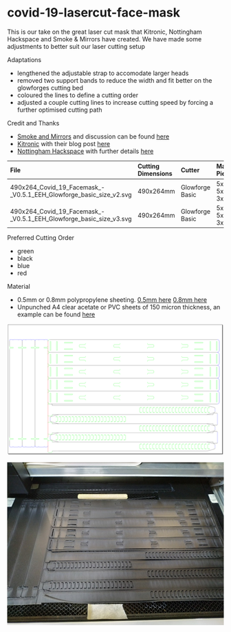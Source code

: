 # covid-19-lasercut-face-mask

This is our take on the great laser cut mask that Kitronic, Nottingham Hackspace and Smoke & Mirrors have created.  We have made some adjustments to better suit our laser cutting setup

Adaptations
- lengthened the adjustable strap to accomodate larger heads
- removed two support bands to reduce the width and fit better on the glowforges cutting bed
- coloured the lines to define a cutting order
- adjusted a couple cutting lines to increase cutting speed by forcing a further optimised cutting path

Credit and Thanks
- [Smoke and Mirrors](https://smokeandmirrors.store/) and discussion can be found [here](https://community.andmirrors.co.uk/t/covid-19-laser-cut-face-shield/168)
- [Kitronic](https://www.kitronik.co.uk/) with their blog post [here](https://www.kitronik.co.uk/blog/kitronik-make-nhs-frontline-ppe-visors/)
- [Nottingham Hackspace](https://nottinghack.org.uk/) with further details [here](https://wiki.nottinghack.org.uk/wiki/LaserCutCOVID-19_PPE)

| File | Cutting Dimensions | Cutter | Mask Pieces | Notes |
| :-- | :-- | :-- | :-- | :-- |
| 490x264_Covid_19_Facemask_-_V0.5.1_EEH_Glowforge_basic_size_v2.svg | 490x264mm | Glowforge Basic | 5xstrap, 5xband, 3xsupport | original file |
| 490x264_Covid_19_Facemask_-_V0.5.1_EEH_Glowforge_basic_size_v3.svg | 490x264mm | Glowforge Basic | 5xstrap, 5xband, 3xsupport | latest |

Preferred Cutting Order
- green
- black
- blue
- red

Material
- 0.5mm or 0.8mm polypropylene sheeting.  [0.5mm here](https://www.kitronik.co.uk/materials/polypropylene/0-5mm-polypropylene-sheets.html)  [0.8mm here](https://www.kitronik.co.uk/materials/polypropylene/0-8mm-polypropylene-sheets.html)
- Unpunched A4 clear acetate or PVC sheets of 150 micron thickness, an example can be found [here](https://smile.amazon.co.uk/Star-Office-Binding-Covers-micron/dp/B000J6F6EU)

![cutting plan](images/490x264_Covid_19_Facemask_-_V0.5.1_EEH_Glowforge_basic_size_v3_cutting_plan.png)

![laser cutter bed](images/covid-19_facemask_01.jpg)
